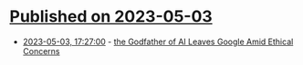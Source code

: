 # [Published on 2023-05-03](index.md)

* [2023-05-03, 17:27:00](https://soylentnews.org/article.pl?sid=23/05/02/1720244&from=rss) - [the Godfather of AI Leaves Google Amid Ethical Concerns](https://soylentnews.org/article.pl?sid=23/05/02/1720244&from=rss)
